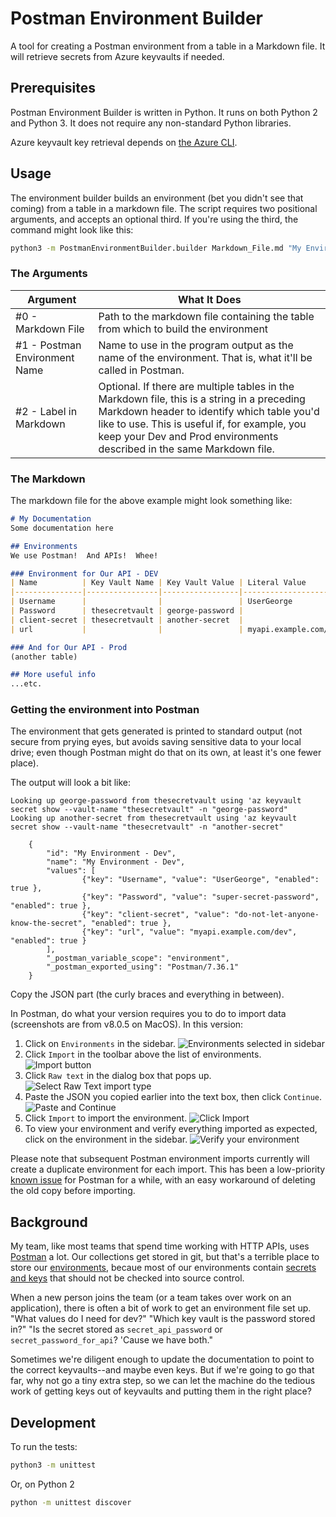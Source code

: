 # Postman Environment Builder

A tool for creating a Postman environment from a table in a Markdown file.  It will retrieve secrets from Azure keyvaults if needed.

## Prerequisites

Postman Environment Builder is written in Python.  It runs on both Python 2 and Python 3.  It does not require any non-standard Python libraries.

Azure keyvault key retrieval depends on [the Azure CLI](https://docs.microsoft.com/en-us/cli/azure/).

## Usage

The environment builder builds an environment (bet you didn't see that coming) from a table in a markdown file.  The script requires two positional arguments, and accepts an optional third.  If you're using the third, the command might look like this:

```bash
python3 -m PostmanEnvironmentBuilder.builder Markdown_File.md "My Environment - Dev" "Our API - DEV"
```

### The Arguments

| Argument                      | What It Does |
| ----------------------------- | ------------ |
| #0 - Markdown File            | Path to the markdown file containing the table from which to build the environment |
| #1 - Postman Environment Name | Name to use in the program output as the name of the environment.  That is, what it'll be called in Postman. |
| #2 - Label in Markdown        | Optional.  If there are multiple tables in the Markdown file, this is a string in a preceding Markdown header to identify which table you'd like to use.  This is useful if, for example, you keep your Dev and Prod environments described in the same Markdown file. |

### The Markdown

The markdown file for the above example might look something like:

```md
# My Documentation
Some documentation here

## Environments
We use Postman!  And APIs!  Whee!

### Environment for Our API - DEV
| Name          | Key Vault Name | Key Vault Value | Literal Value         |
|---------------|----------------|-----------------|-----------------------|
| Username      |                |                 | UserGeorge            |
| Password      | thesecretvault | george-password |                       |
| client-secret | thesecretvault | another-secret  |                       |
| url           |                |                 | myapi.example.com/dev |

### And for Our API - Prod
(another table)

## More useful info
...etc.
```

### Getting the environment into Postman

The environment that gets generated is printed to standard output (not secure from prying eyes, but avoids saving sensitive data to your local drive; even though Postman might do that on its own, at least it's one fewer place).

The output will look a bit like:

```text
Looking up george-password from thesecretvault using 'az keyvault secret show --vault-name "thesecretvault" -n "george-password"
Looking up another-secret from thesecretvault using 'az keyvault secret show --vault-name "thesecretvault" -n "another-secret"

    {
        "id": "My Environment - Dev",
        "name": "My Environment - Dev",
        "values": [
                {"key": "Username", "value": "UserGeorge", "enabled": true },
                {"key": "Password", "value": "super-secret-password", "enabled": true },
                {"key": "client-secret", "value": "do-not-let-anyone-know-the-secret", "enabled": true },
                {"key": "url", "value": "myapi.example.com/dev", "enabled": true }
        ],
        "_postman_variable_scope": "environment",
        "_postman_exported_using": "Postman/7.36.1"
    }
```

Copy the JSON part (the curly braces and everything in between).

In Postman, do what your version requires you to do to import data (screenshots are from v8.0.5 on MacOS).  In this version:

1. Click on `Environments` in the sidebar.  ![Environments selected in sidebar](./images/sidebar.png)
1. Click `Import` in the toolbar above the list of environments. ![Import button](./images/import_button.png)
1. Click `Raw text` in the dialog box that pops up. ![Select Raw Text import type](./images/raw_text.png)
1. Paste the JSON you copied earlier into the text box, then click `Continue`. ![Paste and Continue](./images/paste_and_continue.png)
1. Click `Import` to import the environment.  ![Click Import](./images/import.png)
1. To view your environment and verify everything imported as expected, click on the environment in the sidebar.  ![Verify your environment](./images/verify_import.png)

Please note that subsequent Postman environment imports currently will create a duplicate environment for each import.  This has been a low-priority [known issue](https://github.com/postmanlabs/postman-app-support/issues/3365) for Postman for a while, with an easy workaround of deleting the old copy before importing.

## Background

My team, like most teams that spend time working with HTTP APIs, uses [Postman](https://www.postman.com/) a lot.  Our collections get stored in git, but that's a terrible place to store our [environments](https://learning.postman.com/docs/sending-requests/managing-environments/), becaue most of our environments contain [secrets and keys](https://blog.postman.com/how-to-use-api-keys/) that should not be checked into source control.

When a new person joins the team (or a team takes over work on an application), there is often a bit of work to get an environment file set up.  "What values do I need for dev?"  "Which key vault is the password stored in?"  "Is the secret stored as `secret_api_password` or `secret_password_for_api`?  'Cause we have both."

Sometimes we're diligent enough to update the documentation to point to the correct keyvaults--and maybe even keys.  But if we're going to go that far, why not go a tiny extra step, so we can let the machine do the tedious work of getting keys out of keyvaults and putting them in the right place?

## Development

To run the tests:

```bash
python3 -m unittest
```

Or, on Python 2

```bash
python -m unittest discover
```
